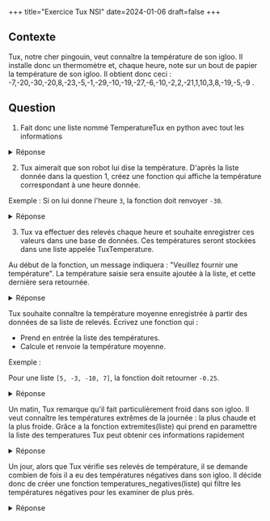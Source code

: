 +++
title="Exercice Tux NSI"
date=2024-01-06
draft=false
+++

## Contexte 

Tux, notre cher pingouin, veut connaître la température de son igloo. Il installe donc un thermomètre et, chaque heure, note sur un bout de papier la température de son igloo. 
Il obtient donc ceci : -7,-20,-30,-20,8,-23,-5,-1,-29,-10,-19,-27,-6,-10,-2,2,-21,1,10,3,8,-19,-5,-9 .

## Question

1) Fait donc une liste nommé TemperatureTux en python avec tout les informations 

<details>
<summary>Réponse</summary>
TemperatureTux = [-7, 30, -20, -20, 8, -23, -5, -1, -29, -10, -19, -27, -6, -10, -2, 2, -21, 1, 10, 3, 8, -19, -5, -9]
</details>


2) Tux aimerait que son robot lui dise la température. D'après la liste donnée dans la question 1, créez une fonction qui affiche la température correspondant à une heure donnée.

Exemple : Si on lui donne l'heure ```3```, la fonction doit renvoyer ```-30```.

<details>
<summary>Réponse</summary>

```python

def temperature(heure):
    print(TemperatureTux[heure-1])

```
</details>



3. Tux va effectuer des relevés chaque heure et souhaite enregistrer ces valeurs dans une base de données. Ces températures seront stockées dans une liste appelée TuxTemperature.

Au début de la fonction, un message indiquera : "Veuillez fournir une température". La température saisie sera ensuite ajoutée à la liste, et cette dernière sera retournée.


<details>
<summary>Réponse</summary>

```python

def AutomatisationTemperature(liste):
   reponse = input("Veillez fournir une temperature ") 
   liste.append(reponse)
   
AutomatisationTemperature(TemperatureTux)

```
</details> 


Tux souhaite connaître la température moyenne enregistrée à partir des données de sa liste de relevés. Écrivez une fonction qui :

- Prend en entrée la liste des températures.
- Calcule et renvoie la température moyenne.

Exemple :

Pour une liste ```[5, -3, -10, 7]```, la fonction doit retourner ```-0.25```.

<details>
<summary>Réponse</summary>

```python
def moyenne(liste):
    somme = 0
    for element in liste:
        somme += element
    return somme/len(liste)

```
</details>

Un matin, Tux remarque qu'il fait particulièrement froid dans son igloo. Il veut connaître les températures extrêmes de la journée : la plus chaude et la plus froide. Grâce a la fonction extremites(liste) qui prend en paramettre la liste des temperatures Tux peut obtenir ces informations rapidement 


<details>
<summary>Réponse</summary>

```python
def extremites(liste):
    max = liste[0]
    min = liste[0]
    for element in liste:
        if element > max:
            max = element
        if element < min:
            min = element
    return max,min

```
</details>

Un jour, alors que Tux vérifie ses relevés de température, il se demande combien de fois il a eu des températures négatives dans son igloo. Il décide donc de créer une fonction temperatures_negatives(liste) qui filtre les températures négatives pour les examiner de plus près.

<details>
<summary>Réponse</summary>

```python

def temperatures_negatives(liste):
    compteur = 0
    for element in liste:
        if element < 0:
            compteur += 1
    return compteur

```
</details>



